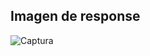 ## Imagen de response
![Captura](https://user-images.githubusercontent.com/113225090/212795332-049dcbbc-c331-4e9d-891d-70fb770444a8.PNG)
